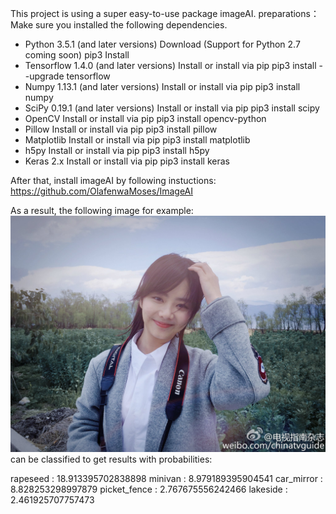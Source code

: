 This project is using a super easy-to-use package imageAI.
preparations：
Make sure you installed the following dependencies.
- Python 3.5.1 (and later versions) Download (Support for Python 2.7 coming soon) 
 pip3 Install 
- Tensorflow 1.4.0 (and later versions) Install or install via pip
 pip3 install --upgrade tensorflow 
- Numpy 1.13.1 (and later versions) Install or install via pip
 pip3 install numpy 
- SciPy 0.19.1 (and later versions) Install or install via pip
 pip3 install scipy 
- OpenCV Install or install via pip
 pip3 install opencv-python 
- Pillow Install or install via pip
 pip3 install pillow 
- Matplotlib Install or install via pip
 pip3 install matplotlib 
- h5py Install or install via pip
 pip3 install h5py 
- Keras 2.x Install or install via pip
 pip3 install keras 
 
After that, install imageAI by following instuctions: https://github.com/OlafenwaMoses/ImageAI

As a result, the following image for example:
![](https://github.com/BlueSeven277/Machine-Learning/blob/master/Image_Prediction/img1.jpg)
can be classified to get results with probabilities:

rapeseed  :  18.913395702838898
minivan  :  8.979189395904541
car_mirror  :  8.828253298997879
picket_fence  :  2.767675556242466
lakeside  :  2.461925707757473
